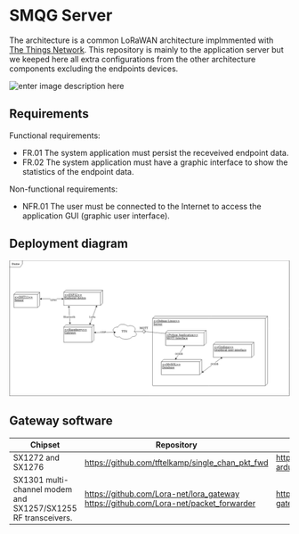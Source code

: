 
# SMQG Server

The architecture is a common LoRaWAN architecture implmmented with [The Things Network](https://www.thethingsnetwork.org/docs/network/architecture.html).  This repository is mainly to the application server but we keeped here all extra configurations  from the other architecture components excluding the endpoints devices.


![enter image description here](https://www.thethingsnetwork.org/docs/network/overview.png)
## Requirements

Functional requirements:
- FR.01 The system application must persist the receveived endpoint data.
- FR.02 The system application must have a graphic interface to show the statistics of the endpoint data. 

Non-functional requirements:
- NFR.01 The user must be connected to the Internet to access the application GUI (graphic user interface).

## Deployment diagram
![enter image description here](deploymentDiagram.png)


## Gateway software

|Chipset   |Repository                        |Tutorial                     |
|----------------|-------------------------------|-----------------------------|
|SX1272 and SX1276  |https://github.com/tftelkamp/single_chan_pkt_fwd                      |https://www.embarcados.com.br/lora-arduino-raspberry-pi-shield-dragino/|
|SX1301 multi-channel modem and SX1257/SX1255 RF transceivers.     |https://github.com/Lora-net/lora_gateway https://github.com/Lora-net/packet_forwarder | https://github.com/mftutui/configuracoes-gateway-ttn |
